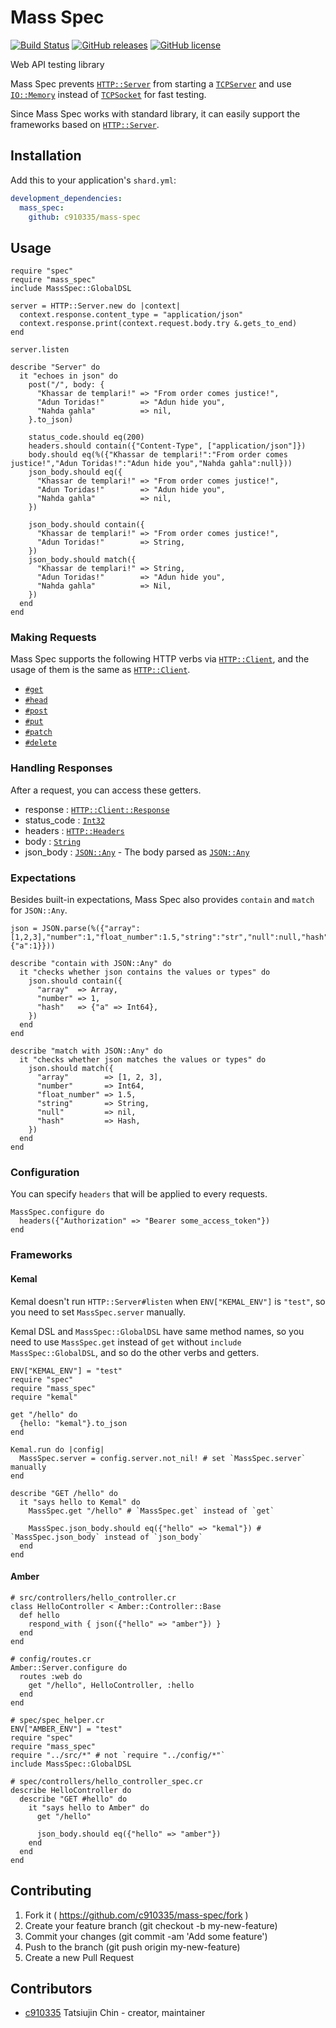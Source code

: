 # Mass Spec

[![Build Status](https://travis-ci.com/c910335/mass-spec.svg?branch=master)](https://travis-ci.com/c910335/mass-spec)
[![GitHub releases](https://img.shields.io/github/release/c910335/mass-spec.svg)](https://github.com/c910335/mass-spec/releases)
[![GitHub license](https://img.shields.io/github/license/c910335/mass-spec.svg)](https://github.com/c910335/mass-spec/blob/master/LICENSE)

Web API testing library

Mass Spec prevents [`HTTP::Server`](https://crystal-lang.org/api/latest/HTTP/Server.html) from starting a [`TCPServer`](https://crystal-lang.org/api/latest/TCPServer.html) and use [`IO::Memory`](https://crystal-lang.org/api/latest/IO/Memory.html) instead of [`TCPSocket`](https://crystal-lang.org/api/latest/TCPSocket.html) for fast testing.

Since Mass Spec works with standard library, it can easily support the frameworks based on [`HTTP::Server`](https://crystal-lang.org/api/latest/HTTP/Server.html).

## Installation

Add this to your application's `shard.yml`:

```yaml
development_dependencies:
  mass_spec:
    github: c910335/mass-spec
```

## Usage

```crystal
require "spec"
require "mass_spec"
include MassSpec::GlobalDSL

server = HTTP::Server.new do |context|
  context.response.content_type = "application/json"
  context.response.print(context.request.body.try &.gets_to_end)
end

server.listen

describe "Server" do
  it "echoes in json" do
    post("/", body: {
      "Khassar de templari!" => "From order comes justice!",
      "Adun Toridas!"        => "Adun hide you",
      "Nahda gahla"          => nil,
    }.to_json)

    status_code.should eq(200)
    headers.should contain({"Content-Type", ["application/json"]})
    body.should eq(%({"Khassar de templari!":"From order comes justice!","Adun Toridas!":"Adun hide you","Nahda gahla":null}))
    json_body.should eq({
      "Khassar de templari!" => "From order comes justice!",
      "Adun Toridas!"        => "Adun hide you",
      "Nahda gahla"          => nil,
    })

    json_body.should contain({
      "Khassar de templari!" => "From order comes justice!",
      "Adun Toridas!"        => String,
    })
    json_body.should match({
      "Khassar de templari!" => String,
      "Adun Toridas!"        => "Adun hide you",
      "Nahda gahla"          => Nil,
    })
  end
end
```

### Making Requests

Mass Spec supports the following HTTP verbs via [`HTTP::Client`](https://crystal-lang.org/api/latest/HTTP/Client.html), and the usage of them is the same as [`HTTP::Client`](https://crystal-lang.org/api/latest/HTTP/Client.html).

- [`#get`](https://crystal-lang.org/api/latest/HTTP/Client.html#get%28path%2Cheaders%3AHTTP%3A%3AHeaders%3F%3Dnil%2C%2A%2Cform%3AHash%28String%2CString%29%7CNamedTuple%29%3AHTTP%3A%3AClient%3A%3AResponse-instance-method)
- [`#head`](https://crystal-lang.org/api/latest/HTTP/Client.html#head%28path%2Cheaders%3AHTTP%3A%3AHeaders%3F%3Dnil%2C%2A%2Cform%3AHash%28String%2CString%29%7CNamedTuple%29%3AHTTP%3A%3AClient%3A%3AResponse-instance-method)
- [`#post`](https://crystal-lang.org/api/latest/HTTP/Client.html#post%28path%2Cheaders%3AHTTP%3A%3AHeaders%3F%3Dnil%2C%2A%2Cform%3AHash%28String%2CString%29%7CNamedTuple%29%3AHTTP%3A%3AClient%3A%3AResponse-instance-method)
- [`#put`](https://crystal-lang.org/api/latest/HTTP/Client.html#put%28path%2Cheaders%3AHTTP%3A%3AHeaders%3F%3Dnil%2Cbody%3ABodyType%3Dnil%2C%26block%29-instance-method)
- [`#patch`](https://crystal-lang.org/api/latest/HTTP/Client.html#patch%28path%2Cheaders%3AHTTP%3A%3AHeaders%3F%3Dnil%2C%2A%2Cform%3AHash%28String%2CString%29%7CNamedTuple%29%3AHTTP%3A%3AClient%3A%3AResponse-instance-method)
- [`#delete`](https://crystal-lang.org/api/latest/HTTP/Client.html#delete%28path%2Cheaders%3AHTTP%3A%3AHeaders%3F%3Dnil%2Cbody%3ABodyType%3Dnil%29%3AHTTP%3A%3AClient%3A%3AResponse-instance-method)

### Handling Responses

After a request, you can access these getters.

- response : [`HTTP::Client::Response`](https://crystal-lang.org/api/latest/HTTP/Client/Response.html)
- status_code : [`Int32`](https://crystal-lang.org/api/latest/Int32.html)
- headers : [`HTTP::Headers`](https://crystal-lang.org/api/latest/HTTP/Headers.html)
- body : [`String`](https://crystal-lang.org/api/latest/String.html)
- json_body : [`JSON::Any`](https://crystal-lang.org/api/latest/JSON/Any.html) - The body parsed as [`JSON::Any`](https://crystal-lang.org/api/latest/JSON/Any.html)

### Expectations

Besides built-in expectations, Mass Spec also provides `contain` and `match` for `JSON::Any`.

```crystal
json = JSON.parse(%({"array":[1,2,3],"number":1,"float_number":1.5,"string":"str","null":null,"hash":{"a":1}}))

describe "contain with JSON::Any" do
  it "checks whether json contains the values or types" do
    json.should contain({
      "array"  => Array,
      "number" => 1,
      "hash"   => {"a" => Int64},
    })
  end
end

describe "match with JSON::Any" do
  it "checks whether json matches the values or types" do
    json.should match({
      "array"        => [1, 2, 3],
      "number"       => Int64,
      "float_number" => 1.5,
      "string"       => String,
      "null"         => nil,
      "hash"         => Hash,
    })
  end
end
```

### Configuration

You can specify `headers` that will be applied to every requests.

```crystal
MassSpec.configure do
  headers({"Authorization" => "Bearer some_access_token"})
end
```

### Frameworks

#### Kemal

Kemal doesn't run `HTTP::Server#listen` when `ENV["KEMAL_ENV"]` is `"test"`, so you need to set `MassSpec.server` manually.

Kemal DSL and `MassSpec::GlobalDSL` have same method names, so you need to use `MassSpec.get` instead of `get` without `include MassSpec::GlobalDSL`, and so do the other verbs and getters.

```crystal
ENV["KEMAL_ENV"] = "test"
require "spec"
require "mass_spec"
require "kemal"

get "/hello" do
  {hello: "kemal"}.to_json
end

Kemal.run do |config|
  MassSpec.server = config.server.not_nil! # set `MassSpec.server` manually
end

describe "GET /hello" do
  it "says hello to Kemal" do
    MassSpec.get "/hello" # `MassSpec.get` instead of `get`

    MassSpec.json_body.should eq({"hello" => "kemal"}) # `MassSpec.json_body` instead of `json_body`
  end
end
```

#### Amber

```crystal
# src/controllers/hello_controller.cr
class HelloController < Amber::Controller::Base
  def hello
    respond_with { json({"hello" => "amber"}) }
  end
end

# config/routes.cr
Amber::Server.configure do
  routes :web do
    get "/hello", HelloController, :hello
  end
end

# spec/spec_helper.cr
ENV["AMBER_ENV"] = "test"
require "spec"
require "mass_spec"
require "../src/*" # not `require "../config/*"`
include MassSpec::GlobalDSL

# spec/controllers/hello_controller_spec.cr
describe HelloController do
  describe "GET #hello" do
    it "says hello to Amber" do
      get "/hello"

      json_body.should eq({"hello" => "amber"})
    end
  end
end
```

## Contributing

1. Fork it ( https://github.com/c910335/mass-spec/fork )
2. Create your feature branch (git checkout -b my-new-feature)
3. Commit your changes (git commit -am 'Add some feature')
4. Push to the branch (git push origin my-new-feature)
5. Create a new Pull Request

## Contributors

- [c910335](https://github.com/c910335) Tatsiujin Chin - creator, maintainer
